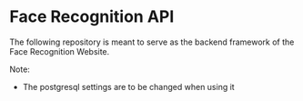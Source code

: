 # Face Recognition API
The following repository is meant to serve as the backend framework of the Face Recognition Website. 

Note:
- The postgresql settings are to be changed when using it